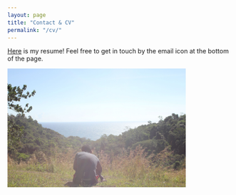 ```yaml
---
layout: page
title: "Contact & CV"
permalink: "/cv/"
---
```

[Here](CV.pdf) is my resume! Feel free to get in touch by the email icon at the bottom of the page.

<img src=assets/images/Homepage.jpg alt="Costa Rica" width="400">
